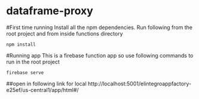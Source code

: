 # dataframe-proxy

#First time running
Install all the npm dependencies. Run following from the root project and from inside functions directory 
```
npm install
```
#Running app
This is a firebase function app so use following commands to run in the root project
``` 
firebase serve
```
 ##open in following link for local
http://localhost:5001/elintegroappfactory-e25ef/us-central1/app/html#/ 